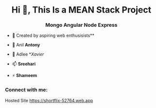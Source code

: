 <h1 align="center">Hi 👋, This Is a MEAN Stack Project</h1>
<h3 align="center">Mongo Angular Node Express</h3> 

- 🔭 Created by aspiring web enthusisists** 
  
- 🌱 Anil **Antony**  
  
- 💬 Adlee **Xavier*
 
- 📫  **Sreehari**
    
- ⚡  **Shameem** 
 
<h3 align="left">Connect with me:</h3>
<p align="left"> 
</p>

Hosted Site
https://shortflix-52764.web.app 
